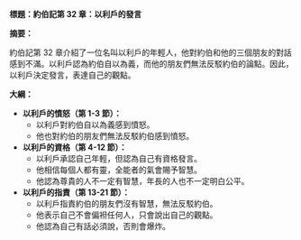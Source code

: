 **標題：約伯記第 32 章：以利戶的發言**

**摘要：**

約伯記第 32 章介紹了一位名叫以利戶的年輕人，他對約伯和他的三個朋友的對話感到不滿。以利戶認為約伯自以為義，而他的朋友們無法反駁約伯的論點。因此，以利戶決定發言，表達自己的觀點。

**大綱：**

* **以利戶的憤怒（第 1-3 節）：**
    * 以利戶對約伯自以為義感到憤怒。
    * 他也對約伯的朋友們無法反駁約伯感到憤怒。
* **以利戶的資格（第 4-12 節）：**
    * 以利戶承認自己年輕，但認為自己有資格發言。
    * 他相信每個人都有靈，全能者的氣會賜予智慧。
    * 他認為尊貴的人不一定有智慧，年長的人也不一定明白公平。
* **以利戶的指責（第 13-21 節）：**
    * 以利戶指責約伯的朋友們沒有智慧，無法反駁約伯。
    * 他表示自己不會偏袒任何人，只會說出自己的觀點。
    * 他認為自己有話必須說，否則會爆炸。